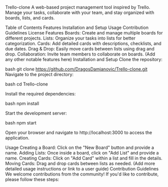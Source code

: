 Trello-clone
A web-based project management tool inspired by Trello. Manage your tasks, collaborate with your team, and stay organized with boards, lists, and cards.

Table of Contents
Features
Installation and Setup
Usage
Contribution Guidelines
License
Features
Boards: Create and manage multiple boards for different projects.
Lists: Organize your tasks into lists for better categorization.
Cards: Add detailed cards with descriptions, checklists, and due dates.
Drag & Drop: Easily move cards between lists using drag and drop.
Collaboration: Invite team members to collaborate on boards.
(Add any other notable features here)
Installation and Setup
Clone the repository:

bash
git clone https://github.com/DragosDamjanovic/Trello-clone.git
Navigate to the project directory:

bash
cd Trello-clone

Install the required dependencies:

bash 
npm install

Start the development server:

bash 
npm start

Open your browser and navigate to http://localhost:3000 to access the application.

Usage
Creating a Board: Click on the "New Board" button and provide a name.
Adding Lists: Once inside a board, click on "Add List" and provide a name.
Creating Cards: Click on "Add Card" within a list and fill in the details.
Moving Cards: Drag and drop cards between lists as needed.
(Add more detailed usage instructions or link to a user guide)
Contribution Guidelines
We welcome contributions from the community! If you'd like to contribute, please follow these steps:
